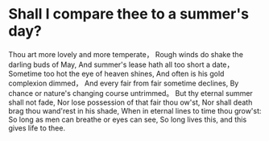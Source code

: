 # Shall I compare thee to a summer's day?
Thou art more lovely and more temperate，
Rough winds do shake the darling buds of May,
And summer's lease hath all too short a date，
Sometime too hot the eye of heaven shines,
And often is his gold complexion dimmed，
And every fair from fair sometime declines,
By chance or nature's changing course untrimmed。
But thy eternal summer shall not fade,
Nor lose possession of that fair thou ow'st,
Nor shall death brag thou wand'rest in his shade,
When in eternal lines to time thou grow'st:
So long as men can breathe or eyes can see,
So long lives this, and this gives life to thee.
